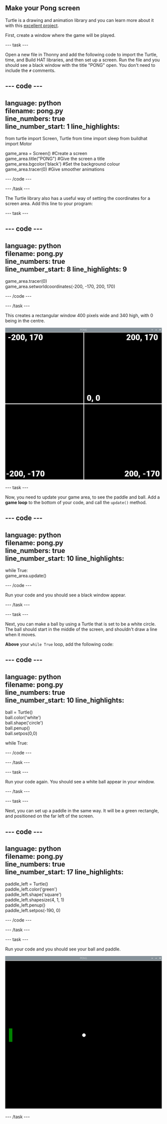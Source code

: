 ## Make your Pong screen

Turtle is a drawing and animation library and you can learn more about it with this [excellent project](https://projects.raspberrypi.org/en/projects/turtle-race).


First, create a window where the game will be played.

--- task ---

Open a new file in Thonny and add the following code to import the Turtle, time, and Build HAT libraries, and then set up a screen. Run the file and you should see a black window with the title "PONG" open. You don't need to include the `#` comments.

--- code ---
---
language: python   
filename: pong.py   
line_numbers: true   
line_number_start: 1
line_highlights:
---

from turtle import Screen, Turtle from time import sleep from buildhat import Motor

game_area = Screen() #Create a screen   
game_area.title("PONG") #Give the screen a title   
game_area.bgcolor('black') #Set the background colour   
game_area.tracer(0) #Give smoother animations

--- /code ---

--- /task ---

The Turtle library also has a useful way of setting the coordinates for a screen area. Add this line to your program:

--- task ---

--- code ---
---
language: python   
filename: pong.py   
line_numbers: true   
line_number_start: 8
line_highlights: 9
---

game_area.tracer(0)   
game_area.setworldcoordinates(-200, -170, 200, 170)

--- /code ---

--- /task ---

This creates a rectangular window 400 pixels wide and 340 high, with 0 being in the centre.

![A screenshot of the game window, showing the co-ordinates of each corner and the centre. Top left is -200,170, top right is 200,170, bottom left is -200,-170, and bottom right is 200,-170. The centre is 0,0.](images/coords.png)

--- task ---

Now, you need to update your game area, to see the paddle and ball. Add a **game loop** to the bottom of your code, and call the `update()` method.

--- code ---
---
language: python   
filename: pong.py   
line_numbers: true   
line_number_start: 10
line_highlights:
---

while True:   
game_area.update()

--- /code ---

Run your code and you should see a black window appear.

--- /task ---

--- task ---

Next, you can make a ball by using a Turtle that is set to be a white circle. The ball should start in the middle of the screen, and shouldn't draw a line when it moves.

**Above** your `while True` loop, add the following code:

--- code ---
---
language: python   
filename: pong.py   
line_numbers: true   
line_number_start: 10
line_highlights:
---

ball = Turtle()   
ball.color('white')   
ball.shape('circle')   
ball.penup()   
ball.setpos(0,0)

while True:

--- /code ---

--- /task ---

--- task ---

Run your code again. You should see a white ball appear in your window.

--- /task ---

--- task ---

Next, you can set up a paddle in the same way. It will be a green rectangle, and positioned on the far left of the screen.

--- code ---
---
language: python   
filename: pong.py   
line_numbers: true   
line_number_start: 17
line_highlights:
---

paddle_left = Turtle()   
paddle_left.color('green')   
paddle_left.shape('square')   
paddle_left.shapesize(4, 1, 1)   
paddle_left.penup()   
paddle_left.setpos(-190, 0)

--- /code ---

--- /task ---

--- task ---

Run your code and you should see your ball and paddle.

![A white ball in the centre of a black window, with a green paddle on the far left.](images/pong_static.png)

--- /task ---
